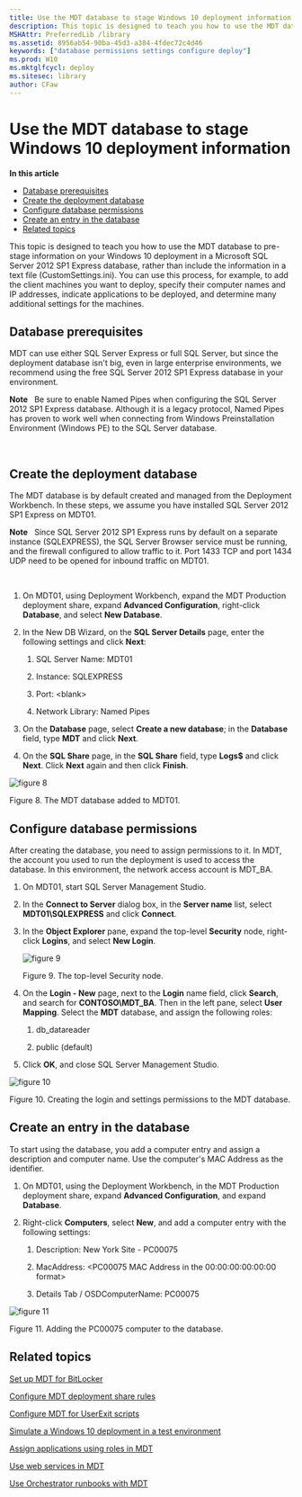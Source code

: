 ```yaml
---
title: Use the MDT database to stage Windows 10 deployment information (Windows 10)
description: This topic is designed to teach you how to use the MDT database to pre stage information on your Windows 10 deployment in a Microsoft SQL Server 2012 SP1 Express database rather than include the information in a text file (CustomSettings.ini).
MSHAttr: PreferredLib /library
ms.assetid: 8956ab54-90ba-45d3-a384-4fdec72c4d46
keywords: ["database permissions settings configure deploy"]
ms.prod: W10
ms.mktglfcycl: deploy
ms.sitesec: library
author: CFaw
---
```


# Use the MDT database to stage Windows 10 deployment information


**In this article**

-   [Database prerequisites](#sec01)
-   [Create the deployment database](#sec02)
-   [Configure database permissions](#sec03)
-   [Create an entry in the database](#sec04)
-   [Related topics](#related-topics)

This topic is designed to teach you how to use the MDT database to pre-stage information on your Windows 10 deployment in a Microsoft SQL Server 2012 SP1 Express database, rather than include the information in a text file (CustomSettings.ini). You can use this process, for example, to add the client machines you want to deploy, specify their computer names and IP addresses, indicate applications to be deployed, and determine many additional settings for the machines.

## <a href="" id="sec01"></a>Database prerequisites


MDT can use either SQL Server Express or full SQL Server, but since the deployment database isn't big, even in large enterprise environments, we recommend using the free SQL Server 2012 SP1 Express database in your environment.

**Note**  
Be sure to enable Named Pipes when configuring the SQL Server 2012 SP1 Express database. Although it is a legacy protocol, Named Pipes has proven to work well when connecting from Windows Preinstallation Environment (Windows PE) to the SQL Server database.

 

## <a href="" id="sec02"></a>Create the deployment database


The MDT database is by default created and managed from the Deployment Workbench. In these steps, we assume you have installed SQL Server 2012 SP1 Express on MDT01.

**Note**  
Since SQL Server 2012 SP1 Express runs by default on a separate instance (SQLEXPRESS), the SQL Server Browser service must be running, and the firewall configured to allow traffic to it. Port 1433 TCP and port 1434 UDP need to be opened for inbound traffic on MDT01.

 

1.  On MDT01, using Deployment Workbench, expand the MDT Production deployment share, expand **Advanced Configuration**, right-click **Database**, and select **New Database**.

2.  In the New DB Wizard, on the **SQL Server Details** page, enter the following settings and click **Next**:

    1.  SQL Server Name: MDT01

    2.  Instance: SQLEXPRESS

    3.  Port: &lt;blank&gt;

    4.  Network Library: Named Pipes

3.  On the **Database** page, select **Create a new database**; in the **Database** field, type **MDT** and click **Next**.

4.  On the **SQL Share** page, in the **SQL Share** field, type **Logs$** and click **Next**. Click **Next** again and then click **Finish**.

![figure 8](images/mdt-09-fig08.png)

Figure 8. The MDT database added to MDT01.

## <a href="" id="sec03"></a>Configure database permissions


After creating the database, you need to assign permissions to it. In MDT, the account you used to run the deployment is used to access the database. In this environment, the network access account is MDT\_BA.

1.  On MDT01, start SQL Server Management Studio.

2.  In the **Connect to Server** dialog box, in the **Server name** list, select **MDT01\\SQLEXPRESS** and click **Connect**.

3.  In the **Object Explorer** pane, expand the top-level **Security** node, right-click **Logins**, and select **New Login**.

    ![figure 9](images/mdt-09-fig09.png)

    Figure 9. The top-level Security node.

4.  On the **Login - New** page, next to the **Login** name field, click **Search**, and search for **CONTOSO\\MDT\_BA**. Then in the left pane, select **User Mapping**. Select the **MDT** database, and assign the following roles:

    1.  db\_datareader

    2.  public (default)

5.  Click **OK**, and close SQL Server Management Studio.

![figure 10](images/mdt-09-fig10.png)

Figure 10. Creating the login and settings permissions to the MDT database.

## <a href="" id="sec04"></a>Create an entry in the database


To start using the database, you add a computer entry and assign a description and computer name. Use the computer's MAC Address as the identifier.

1.  On MDT01, using the Deployment Workbench, in the MDT Production deployment share, expand **Advanced Configuration**, and expand **Database**.

2.  Right-click **Computers**, select **New**, and add a computer entry with the following settings:

    1.  Description: New York Site - PC00075

    2.  MacAddress: &lt;PC00075 MAC Address in the 00:00:00:00:00:00 format&gt;

    3.  Details Tab / OSDComputerName: PC00075

![figure 11](images/mdt-09-fig11.png)

Figure 11. Adding the PC00075 computer to the database.

## Related topics


[Set up MDT for BitLocker](set-up-mdt-2013-for-bitlocker.md)

[Configure MDT deployment share rules](configure-mdt-deployment-share-rules.md)

[Configure MDT for UserExit scripts](configure-mdt-2013-for-userexit-scripts.md)

[Simulate a Windows 10 deployment in a test environment](simulate-a-windows-81-deployment-in-a-test-environment.md)

[Assign applications using roles in MDT](assign-applications-using-roles-in-mdt-2013.md)

[Use web services in MDT](use-web-services-in-mdt-2013.md)

[Use Orchestrator runbooks with MDT](use-orchestrator-runbooks-with-mdt-2013.md)

 

 





